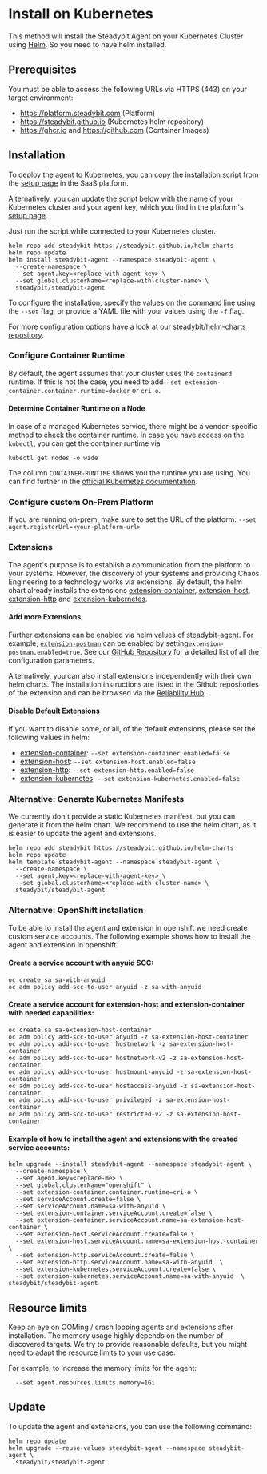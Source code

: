 # Install on Kubernetes

This method will install the Steadybit Agent on your Kubernetes Cluster using [Helm](https://helm.sh). So you need to have helm installed.

## Prerequisites

You must be able to access the following URLs via HTTPS (443) on your target environment:

* https://platform.steadybit.com (Platform)
* https://steadybit.github.io (Kubernetes helm repository)
* https://ghcr.io and https://github.com (Container Images)

## Installation

To deploy the agent to Kubernetes, you can copy the installation script from the [setup page](https://platform.steadybit.com/settings/agents/setup) in the SaaS platform.

Alternatively, you can update the script below with the name of your Kubernetes cluster and your agent key, which you find in the platform's [setup page](https://platform.steadybit.com/settings/agents/setup).

Just run the script while connected to your Kubernetes cluster.

```shell
helm repo add steadybit https://steadybit.github.io/helm-charts
helm repo update
helm install steadybit-agent --namespace steadybit-agent \
  --create-namespace \
  --set agent.key=<replace-with-agent-key> \
  --set global.clusterName=<replace-with-cluster-name> \
  steadybit/steadybit-agent
```

To configure the installation, specify the values on the command line using the `--set` flag, or provide a YAML file with your values using the `-f` flag.

For more configuration options have a look at our [steadybit/helm-charts repository](https://github.com/steadybit/helm-charts/tree/main/charts/steadybit-agent).

### Configure Container Runtime

By default, the agent assumes that your cluster uses the `containerd` runtime. If this is not the case, you need to add`--set extension-container.container.runtime=docker` or `cri-o`.

#### Determine Container Runtime on a Node
In case of a managed Kubernetes service, there might be a vendor-specific method to check the container runtime.
In case you have access on the `kubectl`, you can get the container runtime via

```shell
kubectl get nodes -o wide
```

The column `CONTAINER-RUNTIME` shows you the runtime you are using. You can find further in the [official Kubernetes documentation](https://kubernetes.io/docs/tasks/administer-cluster/migrating-from-dockershim/find-out-runtime-you-use/).

### Configure custom On-Prem Platform

If you are running on-prem, make sure to set the URL of the platform: `--set agent.registerUrl=<your-platform-url>`

### Extensions
The agent's purpose is to establish a communication from the platform to your systems.
However, the discovery of your systems and providing Chaos Engineering to a technology works via extensions.
By default, the helm chart already installs the extensions [extension-container](https://hub.steadybit.com/extension/com.steadybit.extension\_container), [extension-host](https://hub.steadybit.com/extension/com.steadybit.extension\_host), [extension-http](https://hub.steadybit.com/extension/com.steadybit.extension\_http) and [extension-kubernetes](https://hub.steadybit.com/extension/com.steadybit.extension\_kubernetes).

#### Add more Extensions
Further extensions can be enabled via helm values of steadybit-agent.
For example, [`extension-postman`](https://github.com/steadybit/extension-postman) can be enabled by setting`extension-postman.enabled=true`.
See our [GitHub Repository](https://github.com/steadybit/helm-charts/tree/main/charts/steadybit-agent) for a detailed list of all the configuration parameters.

Alternatively, you can also install extensions independently with their own helm charts. The installation instructions are listed in the Github repositories of the extension and can be browsed via the [Reliability Hub](https://hub.steadybit.com/).

#### Disable Default Extensions
If you want to disable some, or all, of the default extensions, please set the following values in helm:

- [extension-container](https://hub.steadybit.com/extension/com.steadybit.extension\_container): `--set extension-container.enabled=false`
- [extension-host](https://hub.steadybit.com/extension/com.steadybit.extension\_host): `--set extension-host.enabled=false`
- [extension-http](https://hub.steadybit.com/extension/com.steadybit.extension\_http): `--set extension-http.enabled=false`
- [extension-kubernetes](https://hub.steadybit.com/extension/com.steadybit.extension\_kubernetes): `--set extension-kubernetes.enabled=false`

### Alternative: Generate Kubernetes Manifests

We currently don't provide a static Kubernetes manifest, but you can generate it from the helm chart. We recommend to use the helm chart, as it is easier to update the agent and extensions.

```shell
helm repo add steadybit https://steadybit.github.io/helm-charts
helm repo update
helm template steadybit-agent --namespace steadybit-agent \
  --create-namespace \
  --set agent.key=<replace-with-agent-key> \
  --set global.clusterName=<replace-with-cluster-name> \
  steadybit/steadybit-agent
```

### Alternative: OpenShift installation

To be able to install the agent and extension in openshift we need create custom service accounts. The following example shows how to install the agent and extension in openshift.

#### Create a service account with anyuid SCC:

```shell    
oc create sa sa-with-anyuid
oc adm policy add-scc-to-user anyuid -z sa-with-anyuid
```

#### Create a service account for extension-host and extension-container with needed capabilities:

```shell    
oc create sa sa-extension-host-container
oc adm policy add-scc-to-user anyuid -z sa-extension-host-container
oc adm policy add-scc-to-user hostnetwork -z sa-extension-host-container
oc adm policy add-scc-to-user hostnetwork-v2 -z sa-extension-host-container
oc adm policy add-scc-to-user hostmount-anyuid -z sa-extension-host-container
oc adm policy add-scc-to-user hostaccess-anyuid -z sa-extension-host-container
oc adm policy add-scc-to-user privileged -z sa-extension-host-container
oc adm policy add-scc-to-user restricted-v2 -z sa-extension-host-container
```


#### Example of how to install the agent and extensions with the created service accounts:

```shell
helm upgrade --install steadybit-agent --namespace steadybit-agent \
  --create-namespace \
  --set agent.key=<replace-me> \
  --set global.clusterName="openshift" \
  --set extension-container.container.runtime=cri-o \
  --set serviceAccount.create=false \
  --set serviceAccount.name=sa-with-anyuid \
  --set extension-container.serviceAccount.create=false \
  --set extension-container.serviceAccount.name=sa-extension-host-container \
  --set extension-host.serviceAccount.create=false \
  --set extension-host.serviceAccount.name=sa-extension-host-container \
  --set extension-http.serviceAccount.create=false \
  --set extension-http.serviceAccount.name=sa-with-anyuid  \
  --set extension-kubernetes.serviceAccount.create=false \
  --set extension-kubernetes.serviceAccount.name=sa-with-anyuid  \
steadybit/steadybit-agent
```

## Resource limits

Keep an eye on OOMing / crash looping agents and extensions after installation. The memory usage highly depends on the number of discovered targets. We try to 
provide reasonable defaults, but you might need to adapt the resource limits to your use case.

For example, to increase the memory limits for the agent:
```shell
  --set agent.resources.limits.memory=1Gi
```

## Update

To update the agent and extensions, you can use the following command:

```shell
helm repo update
helm upgrade --reuse-values steadybit-agent --namespace steadybit-agent \
  steadybit/steadybit-agent
```

